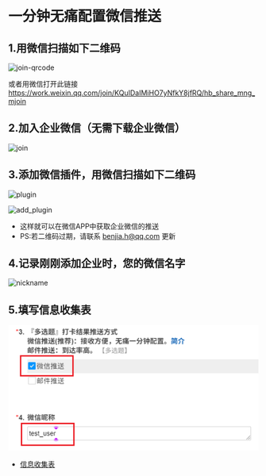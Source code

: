 # 一分钟无痛配置微信推送

## 1.用微信扫描如下二维码

![join-qrcode](res/join-qrcode.png)

或者用微信打开此链接 <https://work.weixin.qq.com/join/KQuIDaIMiHO7yNfkY8jfRQ/hb_share_mng_mjoin>

## 2.加入企业微信（无需下载企业微信）

![join](res/join.png)

## 3.添加微信插件，用微信扫描如下二维码

![plugin](res/plugin.png)

![add_plugin](res/add_plugin.png)

- 这样就可以在微信APP中获取企业微信的推送
- PS:若二维码过期，请联系 benjia.h@qq.com 更新

## 4.记录刚刚添加企业时，您的微信名字

![nickname](res/nickname.jpg)

## 5.填写信息收集表

![wjx](res/wjx.png)

- [信息收集表](https://www.wjx.top/vj/rSWVRta.aspx)
